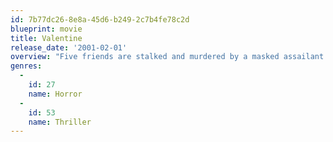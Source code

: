```yaml
---
id: 7b77dc26-8e8a-45d6-b249-2c7b4fe78c2d
blueprint: movie
title: Valentine
release_date: '2001-02-01'
overview: "Five friends are stalked and murdered by a masked assailant while preparing for Valentine's Day."
genres:
  -
    id: 27
    name: Horror
  -
    id: 53
    name: Thriller
---
```

